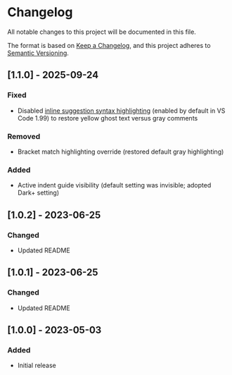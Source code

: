 # Changelog
All notable changes to this project will be documented in this file.

The format is based on [Keep a Changelog](https://keepachangelog.com/en/1.1.0/),
and this project adheres to [Semantic Versioning](https://semver.org/spec/v2.0.0.html).

## [1.1.0] - 2025-09-24
### Fixed
- Disabled [inline suggestion syntax highlighting](https://code.visualstudio.com/updates/v1_99#_inline-suggestion-syntax-highlighting) (enabled by default in VS Code 1.99) to restore yellow ghost text versus gray comments
### Removed
- Bracket match highlighting override (restored default gray highlighting)
### Added
- Active indent guide visibility (default setting was invisible; adopted Dark+ setting)

## [1.0.2] - 2023-06-25
### Changed
- Updated README

## [1.0.1] - 2023-06-25
### Changed
- Updated README

## [1.0.0] - 2023-05-03
### Added
- Initial release
